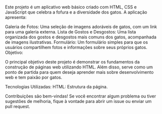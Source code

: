 Este projeto é um aplicativo web básico criado com HTML, CSS e JavaScript que celebra a fofura e a diversidade dos gatos. A aplicação apresenta:

Galeria de Fotos: Uma seleção de imagens adoráveis de gatos, com um link para uma galeria externa.
Lista de Gostos e Desgostos: Uma lista organizada dos gostos e desgostos mais comuns dos gatos, acompanhada de imagens ilustrativas.
Formulário: Um formulário simples para que os usuários compartilhem fotos e informações sobre seus próprios gatos.
Objetivo:

O principal objetivo deste projeto é demonstrar os fundamentos da construção de páginas web utilizando HTML. Além disso, serve como um ponto de partida para quem deseja aprender mais sobre desenvolvimento web e tem paixão por gatos.

Tecnologias Utilizadas:
HTML: Estrutura da página.

Contribuições são bem-vindas! Se você encontrar algum problema ou tiver sugestões de melhoria, fique à vontade para abrir um issue ou enviar um pull request.
